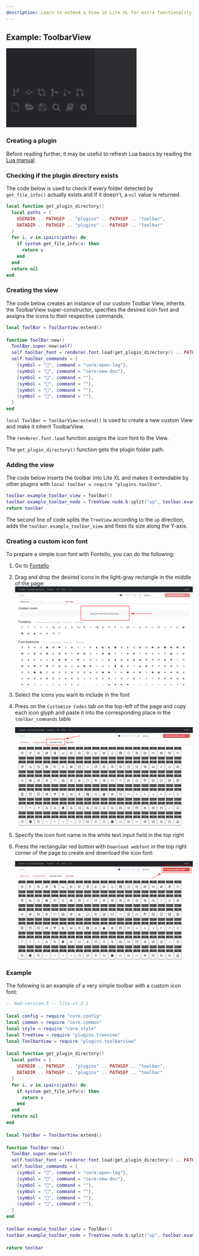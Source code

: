 ```yaml
---
description: Learn to extend a View in Lite XL for extra functionality.
---
```


## Example: ToolbarView

![Screenshot of a ToolBarView example][screenshot-toolbarview]

### Creating a plugin

Before reading further, it may be useful to refresh Lua basics by reading the [Lua manual][learning-lua].

### Checking if the plugin directory exists

The code below is used to check if every folder detected by `get_file_info()` 
actually exists and if it doesn't, a `nil` value is returned.

```lua
local function get_plugin_directory()
  local paths = {
    USERDIR .. PATHSEP .. "plugins" .. PATHSEP .. "toolbar",
    DATADIR .. PATHSEP .. "plugins" .. PATHSEP .. "toolbar"
  }
  for i, v in ipairs(paths) do
    if system.get_file_info(v) then
      return v
    end
  end
  return nil
end
```

### Creating the view

The code below creates an instance of our custom Toolbar View, inherits the ToolbarView super-constructor, 
specifies the desired icon font and assigns the icons to their respective commands.

```lua
local ToolBar = ToolbarView:extend()

function ToolBar:new()
  ToolBar.super.new(self)
  self.toolbar_font = renderer.font.load(get_plugin_directory() .. PATHSEP .. "toolbar.ttf", style.icon_big_font:get_size())
  self.toolbar_commands = {
    {symbol = "", command = "core:open-log"},
    {symbol = "", command = "core:new-doc"},
    {symbol = "", command = ""},
    {symbol = "", command = ""},
    {symbol = "", command = ""},
    {symbol = "", command = ""},
  }
end
```

`local ToolBar = ToolbarView:extend()` is used to create a new custom View and make it 
inherit ToolbarView.

The `renderer.font.load` function assigns the icon font to the View.

The `get_plugin_directory()` function gets the plugin folder path.

### Adding the view

The code below inserts the toolbar into Lite XL and makes it extendable by other plugins with `local toolbar = require "plugins.toolbar"`.

```lua
toolbar.example_toolbar_view = ToolBar()
toolbar.example_toolbar_node = TreeView.node.b:split("up", toolbar.example_toolbar_view, {y = true})
return toolbar
```

The second line of code splits the `TreeView` according to the `up` direction, adds the `toolbar.example_toolbar_view` and fixes its size along the Y-axis.

### Creating a custom icon font

To prepare a simple icon font with Fontello, you can do the following:

1. Go to [Fontello][fontello]
2. Drag and drop the desired icons in the light-gray rectangle in the middle of the page: ![Drag & Drop][drag-n-drop]

3. Select the icons you want to include in the font
4. Press on the `Customize Codes` tab on the top-left of the page and copy each icon glyph and 
paste it into the corresponding place in the `toolbar_commands` table

    ![Customize Codes][customize-codes]

5. Specify the icon font name in the white text input field in the top right
6. Press the rectangular red button with `Download webfont` in the top right corner of the page to create and download the icon font: 

    ![Red Button][red-button]

### Example

The following is an example of a very simple toolbar with a custom icon font:
```lua
-- mod-version:3 -- lite-xl 2.1

local config = require "core.config"
local common = require "core.common"
local style = require "core.style"
local TreeView = require "plugins.treeview"
local ToolbarView = require "plugins.toolbarview"

local function get_plugin_directory()
  local paths = {
    USERDIR .. PATHSEP .. "plugins" .. PATHSEP .. "toolbar",
    DATADIR .. PATHSEP .. "plugins" .. PATHSEP .. "toolbar"
  }
  for i, v in ipairs(paths) do
    if system.get_file_info(v) then
      return v
    end
  end
  return nil
end

local ToolBar = ToolbarView:extend()

function ToolBar:new()
  ToolBar.super.new(self)
  self.toolbar_font = renderer.font.load(get_plugin_directory() .. PATHSEP .. "toolbar.ttf", style.icon_big_font:get_size())
  self.toolbar_commands = {
    {symbol = "", command = "core:open-log"},
    {symbol = "", command = "core:new-doc"},
    {symbol = "", command = ""},
    {symbol = "", command = ""},
    {symbol = "", command = ""},
    {symbol = "", command = ""},
  }
end

toolbar.example_toolbar_view = ToolBar()
toolbar.example_toolbar_node = TreeView.node.b:split("up", toolbar.example_toolbar_view, {y = true})

return toolbar
```

[screenshot-toolbarview]: ../assets/screenshots/views/toolbarview.png
[drag-n-drop]: ../assets/screenshots/views/drag-n-drop.png
[red-button]: ../assets/screenshots/views/red-button.png
[customize-codes]: ../assets/screenshots/views/customize-codes.png
[learning-lua]: https://www.lua.org/pil/contents.html
[fontello]: https://fontello.com/
